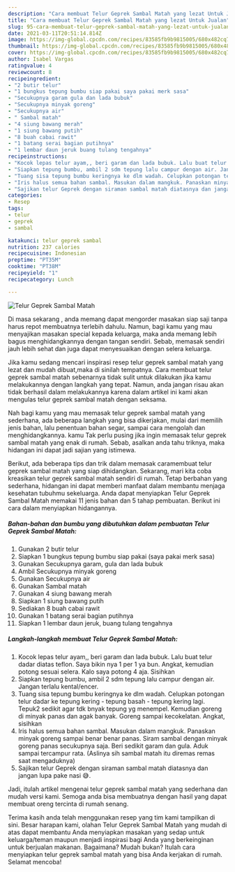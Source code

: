 ```yaml
---
description: "Cara membuat Telur Geprek Sambal Matah yang lezat Untuk Jualan"
title: "Cara membuat Telur Geprek Sambal Matah yang lezat Untuk Jualan"
slug: 95-cara-membuat-telur-geprek-sambal-matah-yang-lezat-untuk-jualan
date: 2021-03-11T20:51:14.814Z
image: https://img-global.cpcdn.com/recipes/83585fb9b9815005/680x482cq70/telur-geprek-sambal-matah-foto-resep-utama.jpg
thumbnail: https://img-global.cpcdn.com/recipes/83585fb9b9815005/680x482cq70/telur-geprek-sambal-matah-foto-resep-utama.jpg
cover: https://img-global.cpcdn.com/recipes/83585fb9b9815005/680x482cq70/telur-geprek-sambal-matah-foto-resep-utama.jpg
author: Isabel Vargas
ratingvalue: 4
reviewcount: 8
recipeingredient:
- "2 butir telur"
- "1 bungkus tepung bumbu siap pakai saya pakai merk sasa"
- "Secukupnya garam gula dan lada bubuk"
- "Secukupnya minyak goreng"
- "Secukupnya air"
- " Sambal matah"
- "4 siung bawang merah"
- "1 siung bawang putih"
- "8 buah cabai rawit"
- "1 batang serai bagian putihnya"
- "1 lembar daun jeruk buang tulang tengahnya"
recipeinstructions:
- "Kocok lepas telur ayam,, beri garam dan lada bubuk. Lalu buat telur dadar diatas teflon. Saya bikin nya 1 per 1 ya bun. Angkat, kemudian potong sesuai selera. Kalo saya potong 4 aja. Sisihkan"
- "Siapkan tepung bumbu, ambil 2 sdm tepung lalu campur dengan air. Jangan terlalu kental/encer."
- "Tuang sisa tepung bumbu keringnya ke dlm wadah. Celupkan potongan telur dadar ke tepung kering - tepung basah - tepung kering lagi. Tepuk2 sedikit agar tdk bnyak tepung yg menempel. Kemudian goreng di minyak panas dan agak banyak. Goreng sampai kecokelatan. Angkat, sisihkan"
- "Iris halus semua bahan sambal. Masukan dalam mangkuk. Panaskan minyak goreng sampai benar benar panas. Siram sambal dengan minyak goreng panas secukupnya saja. Beri sedikit garam dan gula. Aduk sampai tercampur rata. (Aslinya sih sambal matah itu diremas remas saat mengaduknya)"
- "Sajikan telur Geprek dengan siraman sambal matah diatasnya dan jangan lupa pake nasi 😅."
categories:
- Resep
tags:
- telur
- geprek
- sambal

katakunci: telur geprek sambal 
nutrition: 237 calories
recipecuisine: Indonesian
preptime: "PT35M"
cooktime: "PT38M"
recipeyield: "1"
recipecategory: Lunch

---
```



![Telur Geprek Sambal Matah](https://img-global.cpcdn.com/recipes/83585fb9b9815005/680x482cq70/telur-geprek-sambal-matah-foto-resep-utama.jpg)

Di masa  sekarang , anda memang dapat mengorder masakan siap saji tanpa harus repot membuatnya terlebih dahulu. Namun, bagi kamu yang mau menyajikan masakan special kepada keluarga, maka anda memang lebih bagus menghidangkannya dengan tangan sendiri. Sebab, memasak sendiri jauh lebih sehat dan juga dapat menyesuaikan dengan selera keluarga.

Jika kamu sedang mencari inspirasi resep telur geprek sambal matah yang lezat dan mudah dibuat,maka di sinilah tempatnya. Cara membuat telur geprek sambal matah  sebenarnya tidak sulit untuk dilakukan jika kamu melakukannya dengan langkah yang tepat. Namun, anda jangan risau akan tidak berhasil dalam melakukannya 
karena dalam artikel ini kami akan mengulas telur geprek sambal matah dengan seksama.  



Nah bagi kamu yang mau memasak telur geprek sambal matah yang sederhana, ada beberapa langkah yang bisa dikerjakan, mulai dari memilih jenis bahan, lalu penentuan bahan segar, sampai cara mengolah dan menghidangkannya. kamu Tak perlu pusing jika ingin memasak telur geprek sambal matah yang enak di rumah. Sebab, asalkan anda  tahu triknya, maka hidangan ini dapat jadi sajian yang istimewa.

Berikut, ada beberapa tips dan trik dalam memasak caramembuat telur geprek sambal matah yang siap dihidangkan. Sekarang, mari kita coba kreasikan telur geprek sambal matah sendiri di rumah. Tetap berbahan yang sederhana, hidangan ini dapat memberi manfaat dalam membantu menjaga kesehatan tubuhmu sekeluarga. Anda dapat menyiapkan Telur Geprek Sambal Matah memakai 11 jenis bahan dan 5 tahap pembuatan. Berikut ini cara dalam menyiapkan hidangannya.

<!--inarticleads1-->

##### Bahan-bahan dan bumbu yang dibutuhkan dalam pembuatan Telur Geprek Sambal Matah:

1. Gunakan 2 butir telur
1. Siapkan 1 bungkus tepung bumbu siap pakai (saya pakai merk sasa)
1. Gunakan Secukupnya garam, gula dan lada bubuk
1. Ambil Secukupnya minyak goreng
1. Gunakan Secukupnya air
1. Gunakan  Sambal matah
1. Gunakan 4 siung bawang merah
1. Siapkan 1 siung bawang putih
1. Sediakan 8 buah cabai rawit
1. Gunakan 1 batang serai bagian putihnya
1. Siapkan 1 lembar daun jeruk, buang tulang tengahnya




<!--inarticleads2-->

##### Langkah-langkah membuat Telur Geprek Sambal Matah:

1. Kocok lepas telur ayam,, beri garam dan lada bubuk. Lalu buat telur dadar diatas teflon. Saya bikin nya 1 per 1 ya bun. Angkat, kemudian potong sesuai selera. Kalo saya potong 4 aja. Sisihkan
1. Siapkan tepung bumbu, ambil 2 sdm tepung lalu campur dengan air. Jangan terlalu kental/encer.
1. Tuang sisa tepung bumbu keringnya ke dlm wadah. Celupkan potongan telur dadar ke tepung kering - tepung basah - tepung kering lagi. Tepuk2 sedikit agar tdk bnyak tepung yg menempel. Kemudian goreng di minyak panas dan agak banyak. Goreng sampai kecokelatan. Angkat, sisihkan
1. Iris halus semua bahan sambal. Masukan dalam mangkuk. Panaskan minyak goreng sampai benar benar panas. Siram sambal dengan minyak goreng panas secukupnya saja. Beri sedikit garam dan gula. Aduk sampai tercampur rata. (Aslinya sih sambal matah itu diremas remas saat mengaduknya)
1. Sajikan telur Geprek dengan siraman sambal matah diatasnya dan jangan lupa pake nasi 😅.




Jadi, itulah artikel mengenai  telur geprek sambal matah  yang sederhana dan mudah versi kami. Semoga anda bisa membuatnya dengan hasil yang dapat membuat oreng tercinta di rumah senang. 

Terima kasih anda telah menggunakan resep yang tim kami tampilkan di sini. Besar harapan kami, olahan  Telur Geprek Sambal Matah yang mudah di atas dapat membantu Anda menyiapkan masakan yang sedap untuk keluarga/teman maupun menjadi inspirasi bagi Anda yang berkeinginan untuk berjualan makanan. Bagaimana? Mudah bukan? Itulah cara menyiapkan telur geprek sambal matah yang bisa Anda kerjakan di rumah. Selamat mencoba!

